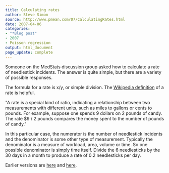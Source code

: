 ```yaml
---
title: Calculating rates
author: Steve Simon
source: http://www.pmean.com/07/CalculatingRates.html
date: 2007-04-06
categories:
- "*Blog post"
- 2007
- Poisson regression
output: html_document
page_update: complete
---
```


Someone on the MedStats discussion group asked how to calculate a rate of needlestick incidents. The answer is quite simple, but there are a variety of possible responses.

The formula for a rate is x/y, or simple division. The [Wikipedia definition][wik1] of a rate is helpful.

"A rate is a special kind of ratio, indicating a relationship between two measurements with different units, such as miles to gallons or cents to pounds. For example, suppose one spends 9 dollars on 2 pounds of candy. The rate $9 / 2 pounds compares the money spent to the number of pounds of candy."

In this particular case, the numerator is the number of needlestick incidents and the denominator is some other type of measurement. Typically the denominator is a measure of workload, area, volume or time. So one possible denominator is simply time itself. Divide the 6 needlesticks by the 30 days in a month to produce a rate of 0.2 needlesticks per day.

Earlier versions are [here][sim1] and [here][sim2].

[sim1]: http://www.pmean.com/07/CalculatingRates.html
[sim2]: http://new.pmean.com/calculating-rates/

[wik1]: http://en.wikipedia.org/wiki/Rate
